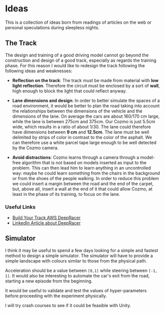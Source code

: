 # Ideas

This is a collection of ideas born from readings of articles on the web or personal speculations during sleepless nights.

## The Track

The design and training of a good driving model cannot go beyond the construction and design of a good track, 
especially as regards the training phase. For this reason I would like to redesign the track following the following
ideas and weaknesses:

- **Reflection on the track**: The track must be made from material with **low light reflection**. Therefore the circuit must be
enclosed by a sort of **wall**, high enough to block the light that could reflect anyway.

- **Lane dimensions and design**: In order to better simulate the spaces of a road environment, it would be better to plan the road
taking into account the relationships between the dimensions of the vehicle and the dimensions of the lane.
On average the cars are about 160/170 cm large, while the lane is between 275cm and 375cm. Our Cozmo is just 5.5cm wide,
which results in a ratio of about 1/30. The lane could therefore have dimensions between **9 cm** and **12.5cm**.
 The lane must be well delimited by strips of color in contrast to the color of the asphalt.
We can therefore use a white parcel tape large enough to be well detected by the Cozmo camera.

- **Avoid distractions**: Cozmo learns through a camera through a model-free algorithm that is not based on models inserted
as input to the problem. This can then lead him to learn anything in an uncontrolled way: maybe he could learn something
from the chairs in the background or from the shoes of the people walking.
In order to reduce this problem we could insert a margin between the road and the end of the carpet, but, above all, 
insert a wall at the end of it that could allow Cozmo, at least in the phase of its training, to focus on the lane.


### Useful Links
- [Build Your Track AWS DeepRacer](https://docs.aws.amazon.com/deepracer/latest/developerguide/deepracer-build-your-track.html)
- [LinkedIn Article about DeepRacer](https://www.linkedin.com/pulse/ive-students-meet-aws-deepracer-wong-chun-yin-cyrus-%E9%BB%83%E4%BF%8A%E5%BD%A5-/)

## Simulator

I think it may be useful to spend a few days looking for a simple and fastest method to design a simple simulator. The simulator will have to provide a  simple landscape with colours similar to those from the physical path.

Acceleration should be a value between `[0,1]` while steering between `[-1, 1]`. It would also be interesting to automate the car's exit from the road, starting a new episode from the beginning.

It would be useful to validate and test the values of hyper-parameters before proceeding with the experiment physically.

I will try crash courses to see if it could be feasible with Unity.
